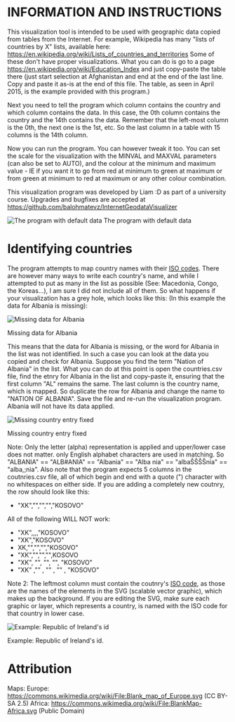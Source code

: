 # INFORMATION AND INSTRUCTIONS

This visualization tool is intended to be used with geographic data copied from tables from the Internet. 
For example, Wikipedia has many "lists of countries by X" lists, available here:
https://en.wikipedia.org/wiki/Lists_of_countries_and_territories
Some of these don't have proper visualizations. What you can do is go to a page
https://en.wikipedia.org/wiki/Education_Index
and just copy-paste the table there (just start selection at Afghanistan and end at
the end of the last line. Copy and paste it as-is at the end of this file. The table, 
as seen in April 2015, is the example provided with this program.)

Next you need to tell the program which column contains the country and which column contains
the data. In this case, the 0th column contains the country and the 14th contains the data. 
Remember that the left-most column is the 0th, the next one is the 1st, etc. So the last column
in a table with 15 columns is the 14th column.

Now you can run the program. You can however tweak it too. You can set the scale for the 
visualization with the MINVAL and MAXVAL parameters (can also be set to AUTO), and the colour
at the minimum and maximum value - IE if you want it to go from red at minimum to green at maximum
or from green at minimum to red at maximum or any other colour combination.

This visualization program was developed by Liam :D as part of a university course. Upgrades
and bugfixes are accepted at https://github.com/balohmatevz/InternetGeodataVisualizer

![The program with default data](http://ss13.eu/dump/laptop/2015-04-30/2015-04-30_16-21-38.png)
The program with default data

# Identifying countries

The program attempts to map country names with their [ISO codes](https://en.wikipedia.org/wiki/ISO_3166-1). There are however many ways to write each country's name, and while I attempted to put as many in the list as possible (See: Macedonia, Congo, the Koreas...), I am sure I did not include all of them. So what happens if your visualization has a grey hole, which looks like this: (In this example the data for Albania is missing):

![Missing data for Albania](http://ss13.eu/dump/laptop/2015-05-02/2015-05-02_11-24-30.png)

Missing data for Albania

This means that the data for Albania is missing, or the word for Albania in the list was not identified. In such a case you can look at the data you copied and check for Albania. Suppose you find the term "Nation of Albania" in the list. What you can do at this point is open the countries.csv file, find the etnry for Albania in the list and copy-paste it, ensuring that the first column "AL" remains the same. The last column is the country name, which is mapped. So duplicate the row for Albania and change the name to "NATION OF ALBANIA". Save the file and re-run the visualization program. Albania will not have its data applied. 

![Missing country entry fixed](http://ss13.eu/dump/laptop/2015-05-02/2015-05-02_11-30-20.png)

Missing country entry fixed

Note: Only the letter (alpha) representation is applied and upper/lower case does not matter. only English alphabet characters are used in matching. So "ALBANIA" == "ALB#ANIA" == "Albania" == "Alba nia" == "albaŠŠŠŠnia" == "alba,;nia". Also note that the program expects 5 columns in the coutnries.csv file, all of which begin and end with a quote (") character with no whitespaces on either side. If you are adding a completely new coutnry, the row should look like this:

- "XK","","","","KOSOVO"

All of the following WILL NOT work:
- "XK",,,,"KOSOVO"
- "XK","KOSOVO"
- XK,"","","","KOSOVO"
- "XK","","","",KOSOVO
- "XK", "", "", "", "KOSOVO"
- "XK" ,"" , "" , "" , "KOSOVO"

Note 2: The leftmost column must contain the coutnry's [ISO code](https://en.wikipedia.org/wiki/ISO_3166-1), as those are the names of the elements in the SVG (scalable vector graphic), which makes up the background. If you are editing the SVG, make sure each graphic or layer, which represents a country, is named with the ISO code for that country in lower case. 

![Example: Republic of Ireland's id](http://ss13.eu/dump/laptop/2015-05-02/2015-05-02_11-43-35.png)

Example: Republic of Ireland's id.

# Attribution

Maps: 
Europe: https://commons.wikimedia.org/wiki/File:Blank_map_of_Europe.svg (CC BY-SA 2.5)
Africa: https://commons.wikimedia.org/wiki/File:BlankMap-Africa.svg (Public Domain)


